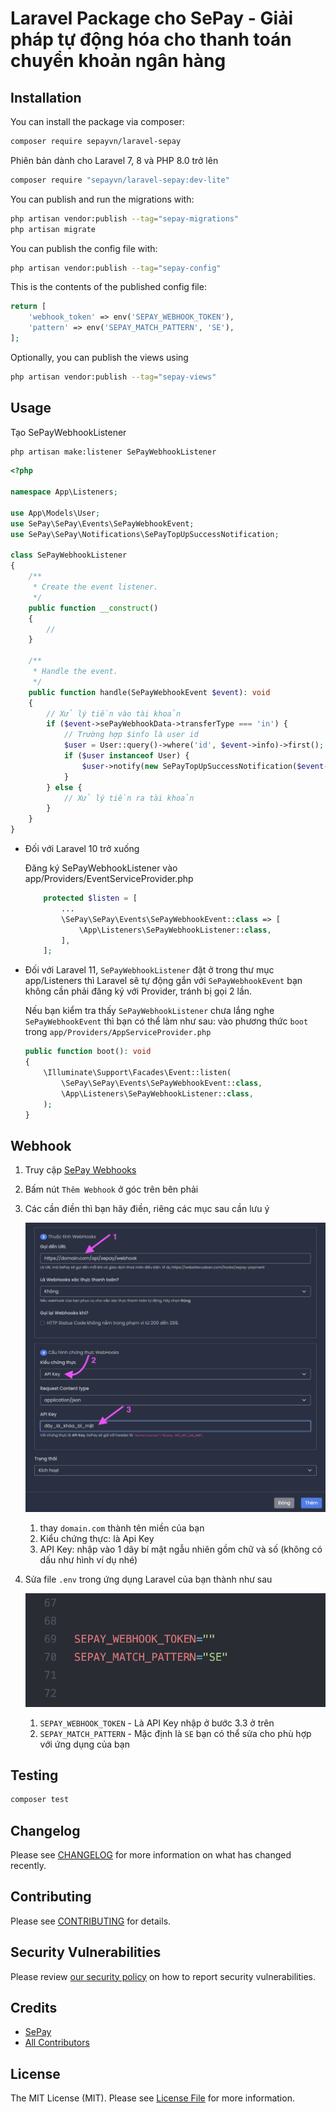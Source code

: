 # Laravel Package cho SePay - Giải pháp tự động hóa cho thanh toán chuyển khoản ngân hàng

## Installation

You can install the package via composer:

```bash
composer require sepayvn/laravel-sepay
```

Phiên bản dành cho Laravel 7, 8 và PHP 8.0 trở lên

```bash
composer require "sepayvn/laravel-sepay:dev-lite"
```

You can publish and run the migrations with:

```bash
php artisan vendor:publish --tag="sepay-migrations"
php artisan migrate
```

You can publish the config file with:

```bash
php artisan vendor:publish --tag="sepay-config"
```

This is the contents of the published config file:

```php
return [
    'webhook_token' => env('SEPAY_WEBHOOK_TOKEN'),
    'pattern' => env('SEPAY_MATCH_PATTERN', 'SE'),
];
```

Optionally, you can publish the views using

```bash
php artisan vendor:publish --tag="sepay-views"
```

## Usage

Tạo SePayWebhookListener

```bash
php artisan make:listener SePayWebhookListener
```

```php
<?php

namespace App\Listeners;

use App\Models\User;
use SePay\SePay\Events\SePayWebhookEvent;
use SePay\SePay\Notifications\SePayTopUpSuccessNotification;

class SePayWebhookListener
{
    /**
     * Create the event listener.
     */
    public function __construct()
    {
        //
    }

    /**
     * Handle the event.
     */
    public function handle(SePayWebhookEvent $event): void
    {
        // Xử lý tiền vào tài khoản
        if ($event->sePayWebhookData->transferType === 'in') {
            // Trường hợp $info là user id
            $user = User::query()->where('id', $event->info)->first();
            if ($user instanceof User) {
                $user->notify(new SePayTopUpSuccessNotification($event->sePayWebhookData));
            }
        } else {
            // Xử lý tiền ra tài khoản
        }
    }
}
```

-   Đối với Laravel 10 trở xuống

    Đăng ký SePayWebhookListener vào app/Providers/EventServiceProvider.php

    ```php
        protected $listen = [
            ...
            \SePay\SePay\Events\SePayWebhookEvent::class => [
                \App\Listeners\SePayWebhookListener::class,
            ],
        ];
    ```

-   Đối với Laravel 11, `SePayWebhookListener` đặt ở trong thư mục app/Listeners thì Laravel
    sẽ tự động gắn với `SePayWebhookEvent` bạn không cần phải đăng ký với Provider, tránh bị gọi 2 lần.

    Nếu bạn kiểm tra thấy `SePayWebhookListener` chưa lắng nghe `SePayWebhookEvent` thì bạn có thể làm như sau:
    vào phương thức `boot` trong `app/Providers/AppServiceProvider.php`

    ```php
    public function boot(): void
    {
        \Illuminate\Support\Facades\Event::listen(
            \SePay\SePay\Events\SePayWebhookEvent::class,
            \App\Listeners\SePayWebhookListener::class,
        );
    }
    ```

## Webhook

1. Truy cập [SePay Webhooks](https://my.sepay.vn/webhooks)
2. Bấm nút `Thêm Webhook` ở góc trên bên phải
3. Các cần điền thì bạn hãy điền, riêng các mục sau cần lưu ý

    ![](<images/Screenshot 2024-05-27 at 18.50.00.png>)

    1. thay `domain.com` thành tên miền của bạn
    2. Kiểu chứng thực: là Api Key
    3. API Key: nhập vào 1 dãy bí mật ngẫu nhiên gồm chữ và số (không có dấu như hình ví dụ nhé)

4. Sửa file `.env` trong ứng dụng Laravel của bạn thành như sau

    ![](<images/Screenshot 2024-05-27 at 19.33.19.png>)

    1. `SEPAY_WEBHOOK_TOKEN` - Là API Key nhập ở bước 3.3 ở trên
    2. `SEPAY_MATCH_PATTERN` - Mặc định là `SE` bạn có thể sửa cho phù hợp với ứng dụng của bạn

## Testing

```bash
composer test
```

## Changelog

Please see [CHANGELOG](CHANGELOG.md) for more information on what has changed recently.

## Contributing

Please see [CONTRIBUTING](CONTRIBUTING.md) for details.

## Security Vulnerabilities

Please review [our security policy](../../security/policy) on how to report security vulnerabilities.

## Credits

-   [SePay](https://github.com/sepayvn)
-   [All Contributors](../../contributors)

## License

The MIT License (MIT). Please see [License File](LICENSE.md) for more information.
